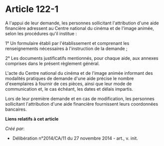# Article 122-1

A l'appui de leur demande, les personnes sollicitant l'attribution d'une aide financière adressent au Centre national du
cinéma et de l'image animée, selon les procédures qu'il institue : 

1° Un formulaire établi par l'établissement et comprenant les renseignements nécessaires à l'instruction de la demande ; 

2° Les documents justificatifs mentionnés, pour chaque aide, aux annexes comprises dans le présent règlement général. 

L'acte du Centre national du cinéma et de l'image animée informant des modalités pratiques de demande d'une aide précise le
nombre d'exemplaires à fournir de ces pièces, ainsi que leur mode de communication et, le cas échéant, les dates et délais
impartis. 

Lors de leur première demande et en cas de modification, les personnes sollicitant l'attribution d'une aide financière
fournissent leurs coordonnées bancaires.

**Liens relatifs à cet article**

_Créé par_:

  - Délibération n°2014/CA/11 du 27 novembre 2014 - art., v. init.
